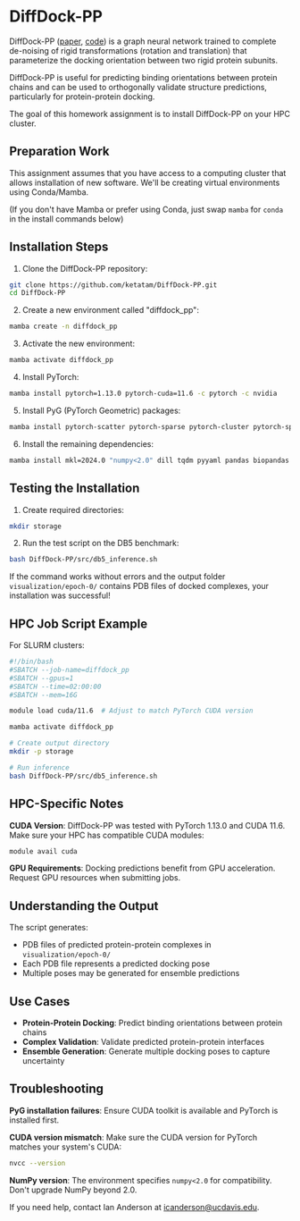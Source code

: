 # DiffDock-PP

DiffDock-PP ([paper](https://arxiv.org/abs/2304.03889), [code](https://github.com/ketatam/DiffDock-PP)) is a graph neural network trained to complete de-noising of rigid transformations (rotation and translation) that parameterize the docking orientation between two rigid protein subunits.

DiffDock-PP is useful for predicting binding orientations between protein chains and can be used to orthogonally validate structure predictions, particularly for protein-protein docking.

The goal of this homework assignment is to install DiffDock-PP on your HPC cluster.

## Preparation Work

This assignment assumes that you have access to a computing cluster that allows installation of new software. We'll be creating virtual environments using Conda/Mamba.

(If you don't have Mamba or prefer using Conda, just swap `mamba` for `conda` in the install commands below)

## Installation Steps

1. Clone the DiffDock-PP repository:
```bash
git clone https://github.com/ketatam/DiffDock-PP.git
cd DiffDock-PP
```

2. Create a new environment called "diffdock_pp":
```bash
mamba create -n diffdock_pp
```

3. Activate the new environment:
```bash
mamba activate diffdock_pp
```

4. Install PyTorch:
```bash
mamba install pytorch=1.13.0 pytorch-cuda=11.6 -c pytorch -c nvidia
```

5. Install PyG (PyTorch Geometric) packages:
```bash
mamba install pytorch-scatter pytorch-sparse pytorch-cluster pytorch-spline-conv pyg -c pyg
```

6. Install the remaining dependencies:
```bash
mamba install mkl=2024.0 "numpy<2.0" dill tqdm pyyaml pandas biopandas scikit-learn biopython e3nn wandb tensorboard tensorboardX matplotlib
```

## Testing the Installation

1. Create required directories:
```bash
mkdir storage
```

2. Run the test script on the DB5 benchmark:
```bash
bash DiffDock-PP/src/db5_inference.sh
```

If the command works without errors and the output folder `visualization/epoch-0/` contains PDB files of docked complexes, your installation was successful!

## HPC Job Script Example

For SLURM clusters:

```bash
#!/bin/bash
#SBATCH --job-name=diffdock_pp
#SBATCH --gpus=1
#SBATCH --time=02:00:00
#SBATCH --mem=16G

module load cuda/11.6  # Adjust to match PyTorch CUDA version

mamba activate diffdock_pp

# Create output directory
mkdir -p storage

# Run inference
bash DiffDock-PP/src/db5_inference.sh
```

## HPC-Specific Notes

**CUDA Version**: DiffDock-PP was tested with PyTorch 1.13.0 and CUDA 11.6. Make sure your HPC has compatible CUDA modules:
```bash
module avail cuda
```

**GPU Requirements**: Docking predictions benefit from GPU acceleration. Request GPU resources when submitting jobs.

## Understanding the Output

The script generates:
- PDB files of predicted protein-protein complexes in `visualization/epoch-0/`
- Each PDB file represents a predicted docking pose
- Multiple poses may be generated for ensemble predictions

## Use Cases

- **Protein-Protein Docking**: Predict binding orientations between protein chains
- **Complex Validation**: Validate predicted protein-protein interfaces
- **Ensemble Generation**: Generate multiple docking poses to capture uncertainty

## Troubleshooting

**PyG installation failures**: Ensure CUDA toolkit is available and PyTorch is installed first.

**CUDA version mismatch**: Make sure the CUDA version for PyTorch matches your system's CUDA:
```bash
nvcc --version
```

**NumPy version**: The environment specifies `numpy<2.0` for compatibility. Don't upgrade NumPy beyond 2.0.

If you need help, contact Ian Anderson at icanderson@ucdavis.edu.
